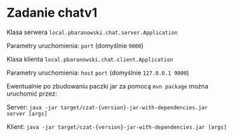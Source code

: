# Zadanie chatv1

Klasa serwera `local.pbaranowski.chat.server.Application`

Parametry uruchomienia: `port` (domyślnie `9000`)

Klasa klienta `local.pbaranowski.chat.client.Application`

Parametry uruchomienia: `host` `port` (domyślnie `127.0.0.1 9000`)


Ewentualnie po zbudowaniu paczki jar za pomocą `mvn package` można uruchomić przez:

Server: `java -jar target/czat-{version}-jar-with-dependencies.jar server [args]`

Klient: `java -jar target/czat-{version}-jar-with-dependencies.jar [args]`
